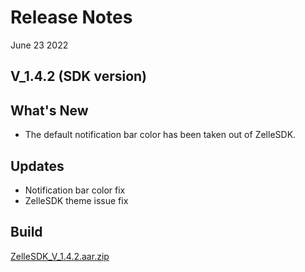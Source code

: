 # Release Notes

June 23 2022

## V_1.4.2 (SDK version)

## What's New

- The default notification bar color has been taken out of ZelleSDK.

## Updates

- Notification bar color fix
- ZelleSDK theme issue fix

## Build

[ZelleSDK_V_1.4.2.aar.zip](https://github.com/Fiserv/zelle-turnkey-solutions/files/11590480/ZelleSDK_V_1.4.2.aar.zip)
